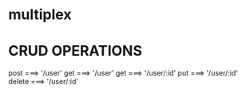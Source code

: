 # multiplex

# CRUD OPERATIONS

post ===> '/user'
get ===> '/user'
get ===> '/user/:id'
put ===> '/user/:id'
delete ===> '/user/:id'